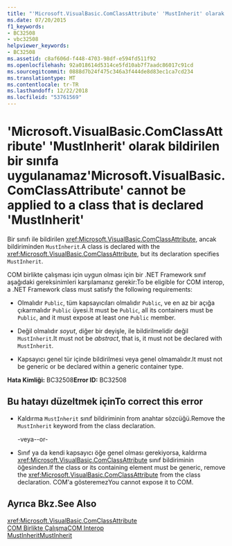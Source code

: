 ```yaml
---
title: "'Microsoft.VisualBasic.ComClassAttribute' 'MustInherit' olarak bildirilen bir sınıfa uygulanamaz"
ms.date: 07/20/2015
f1_keywords:
- BC32508
- vbc32508
helpviewer_keywords:
- BC32508
ms.assetid: c8af606d-f448-4703-98df-e594fd511f92
ms.openlocfilehash: 92a018614d5314ce5fd10ab7f7aadc86017c91cd
ms.sourcegitcommit: 0888d7b24f475c346a3f444de8d83ec1ca7cd234
ms.translationtype: MT
ms.contentlocale: tr-TR
ms.lasthandoff: 12/22/2018
ms.locfileid: "53761569"
---
```

# <a name="microsoftvisualbasiccomclassattribute-cannot-be-applied-to-a-class-that-is-declared-mustinherit"></a><span data-ttu-id="ce5c6-102">'Microsoft.VisualBasic.ComClassAttribute' 'MustInherit' olarak bildirilen bir sınıfa uygulanamaz</span><span class="sxs-lookup"><span data-stu-id="ce5c6-102">'Microsoft.VisualBasic.ComClassAttribute' cannot be applied to a class that is declared 'MustInherit'</span></span>
<span data-ttu-id="ce5c6-103">Bir sınıfı ile bildirilen <xref:Microsoft.VisualBasic.ComClassAttribute>, ancak bildiriminden `MustInherit`.</span><span class="sxs-lookup"><span data-stu-id="ce5c6-103">A class is declared with the <xref:Microsoft.VisualBasic.ComClassAttribute>, but its declaration specifies `MustInherit`.</span></span>  
  
 <span data-ttu-id="ce5c6-104">COM birlikte çalışması için uygun olması için bir .NET Framework sınıf aşağıdaki gereksinimleri karşılamanız gerekir:</span><span class="sxs-lookup"><span data-stu-id="ce5c6-104">To be eligible for COM interop, a .NET Framework class must satisfy the following requirements:</span></span>  
  
-   <span data-ttu-id="ce5c6-105">Olmalıdır `Public`, tüm kapsayıcıları olmalıdır `Public`, ve en az bir açığa çıkarmalıdır `Public` üyesi.</span><span class="sxs-lookup"><span data-stu-id="ce5c6-105">It must be `Public`, all its containers must be `Public`, and it must expose at least one `Public` member.</span></span>  
  
-   <span data-ttu-id="ce5c6-106">Değil olmalıdır *soyut*, diğer bir deyişle, ile bildirilmelidir değil `MustInherit`.</span><span class="sxs-lookup"><span data-stu-id="ce5c6-106">It must not be *abstract*, that is, it must not be declared with `MustInherit`.</span></span>  
  
-   <span data-ttu-id="ce5c6-107">Kapsayıcı genel tür içinde bildirilmesi veya genel olmamalıdır.</span><span class="sxs-lookup"><span data-stu-id="ce5c6-107">It must not be generic or be declared within a generic container type.</span></span>  
  
 <span data-ttu-id="ce5c6-108">**Hata Kimliği:** BC32508</span><span class="sxs-lookup"><span data-stu-id="ce5c6-108">**Error ID:** BC32508</span></span>  
  
## <a name="to-correct-this-error"></a><span data-ttu-id="ce5c6-109">Bu hatayı düzeltmek için</span><span class="sxs-lookup"><span data-stu-id="ce5c6-109">To correct this error</span></span>  
  
-   <span data-ttu-id="ce5c6-110">Kaldırma `MustInherit` sınıf bildiriminin from anahtar sözcüğü.</span><span class="sxs-lookup"><span data-stu-id="ce5c6-110">Remove the `MustInherit` keyword from the class declaration.</span></span>  
  
     <span data-ttu-id="ce5c6-111">-veya-</span><span class="sxs-lookup"><span data-stu-id="ce5c6-111">-or-</span></span>  
  
-   <span data-ttu-id="ce5c6-112">Sınıf ya da kendi kapsayıcı öğe genel olması gerekiyorsa, kaldırma <xref:Microsoft.VisualBasic.ComClassAttribute> sınıf bildiriminin öğesinden.</span><span class="sxs-lookup"><span data-stu-id="ce5c6-112">If the class or its containing element must be generic, remove the <xref:Microsoft.VisualBasic.ComClassAttribute> from the class declaration.</span></span> <span data-ttu-id="ce5c6-113">COM'a gösteremez</span><span class="sxs-lookup"><span data-stu-id="ce5c6-113">You cannot expose it to COM.</span></span>  
  
## <a name="see-also"></a><span data-ttu-id="ce5c6-114">Ayrıca Bkz.</span><span class="sxs-lookup"><span data-stu-id="ce5c6-114">See Also</span></span>  
 <xref:Microsoft.VisualBasic.ComClassAttribute>  
 [<span data-ttu-id="ce5c6-115">COM Birlikte Çalışma</span><span class="sxs-lookup"><span data-stu-id="ce5c6-115">COM Interop</span></span>](../../visual-basic/programming-guide/com-interop/index.md)  
 [<span data-ttu-id="ce5c6-116">MustInherit</span><span class="sxs-lookup"><span data-stu-id="ce5c6-116">MustInherit</span></span>](../../visual-basic/language-reference/modifiers/mustinherit.md)
